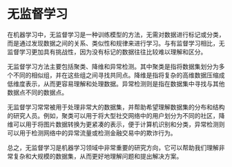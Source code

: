 # 无监督学习
在机器学习中，无监督学习是一种训练模型的方法，无需对数据进行标记或分类，而是通过发现数据之间的关系、类似性和规律来进行学习。与有监督学习相比，无监督学习更加具有挑战性，因为没有标记的数据往往比较难以理解和区分。

无监督学习方法主要包括聚类、降维和异常检测。其中聚类是指将数据集划分为多个不同的相似组，并在这些组之间寻找共同点。降维是指将复杂的高维数据压缩成低维度表示，从而更容易理解和处理数据。异常检测则是指在数据集中寻找与其他数据点不同的数据点。

无监督学习常常被用于处理非常大的数据集，并帮助希望理解数据集的分布和结构的研究人员。例如，聚类可以用于将大型社交网络中的用户划分为不同的社区，降维可以用于将图片数据转换为更紧凑的表示，便于计算机识别和分类，异常检测则可以用于检测网络中的异常流量或检测金融交易中的欺诈行为。

总之，无监督学习是机器学习领域中非常重要的研究方向，它可以帮助我们理解非常复杂和大规模的数据集，从而更好地理解问题和提出解决方案。